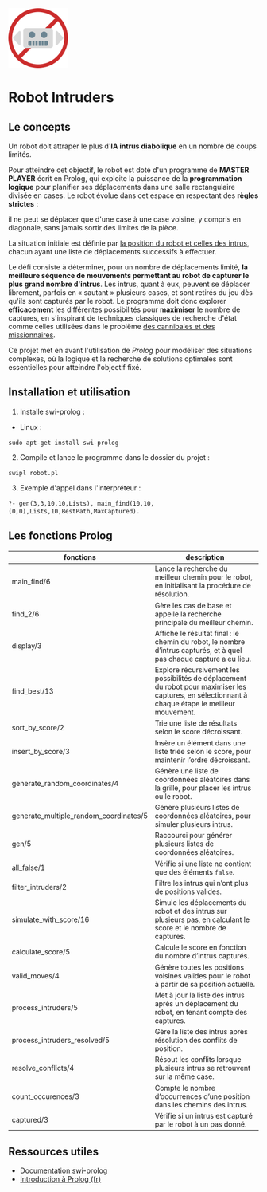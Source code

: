 <img src="./assets/robot_intruders.png" alt="robot intruders" style="zoom:20%;" />

# Robot Intruders

## Le concepts

Un robot doit attraper le plus d'**IA intrus diabolique** en un nombre de coups limités.

Pour atteindre cet objectif, le robot est doté d'un programme de **MASTER PLAYER** écrit en Prolog, qui exploite la puissance de la **programmation logique** pour planifier ses déplacements dans une salle rectangulaire divisée en cases. Le robot évolue dans cet espace en respectant des **règles strictes** : 

il ne peut se déplacer que d'une case à une case voisine, y compris en diagonale, sans jamais sortir des limites de la pièce. 

La situation initiale est définie par <u>la position du robot et celles des intrus</u>, chacun ayant une liste de déplacements successifs à effectuer.

Le défi consiste à déterminer, pour un nombre de déplacements limité, **la meilleure séquence de mouvements permettant au robot de capturer le plus grand nombre d'intrus**. Les intrus, quant à eux, peuvent se déplacer librement, parfois en « sautant » plusieurs cases, et sont retirés du jeu dès qu'ils sont capturés par le robot. Le programme doit donc explorer **efficacement** les différentes possibilités pour **maximiser** le nombre de captures, en s'inspirant de techniques classiques de recherche d'état comme celles utilisées dans le problème <u>des cannibales et des missionnaires</u>.

Ce projet met en avant l'utilisation de *Prolog* pour modéliser des situations complexes, où la logique et la recherche de solutions optimales sont essentielles pour atteindre l'objectif fixé.

## Installation et utilisation

1. Installe swi-prolog :
- Linux :
```
sudo apt-get install swi-prolog
```

2. Compile et lance le programme dans le dossier du projet :
```
swipl robot.pl
```

3. Exemple d'appel dans l'interpréteur :
```
?- gen(3,3,10,10,Lists), main_find(10,10,(0,0),Lists,10,BestPath,MaxCaptured).
```

## Les fonctions Prolog

| fonctions                              | description                                                  |
| -------------------------------------- | ------------------------------------------------------------ |
| main_find/6                            | Lance la recherche du meilleur chemin pour le robot, en initialisant la procédure de résolution. |
| find_2/6                               | Gère les cas de base et appelle la recherche principale du meilleur chemin. |
| display/3                              | Affiche le résultat final : le chemin du robot, le nombre d’intrus capturés, et à quel pas chaque capture a eu lieu. |
| find_best/13                           | Explore récursivement les possibilités de déplacement du robot pour maximiser les captures, en sélectionnant à chaque étape le meilleur mouvement. |
| sort_by_score/2                        | Trie une liste de résultats selon le score décroissant.      |
| insert_by_score/3                      | Insère un élément dans une liste triée selon le score, pour maintenir l’ordre décroissant. |
| generate_random_coordinates/4          | Génère une liste de coordonnées aléatoires dans la grille, pour placer les intrus ou le robot. |
| generate_multiple_random_coordinates/5 | Génère plusieurs listes de coordonnées aléatoires, pour simuler plusieurs intrus. |
| gen/5                                  | Raccourci pour générer plusieurs listes de coordonnées aléatoires. |
| all_false/1                            | Vérifie si une liste ne contient que des éléments `false`.   |
| filter_intruders/2                     | Filtre les intrus qui n’ont plus de positions valides.       |
| simulate_with_score/16                 | Simule les déplacements du robot et des intrus sur plusieurs pas, en calculant le score et le nombre de captures. |
| calculate_score/5                      | Calcule le score en fonction du nombre d’intrus capturés.    |
| valid_moves/4                          | Génère toutes les positions voisines valides pour le robot à partir de sa position actuelle. |
| process_intruders/5                    | Met à jour la liste des intrus après un déplacement du robot, en tenant compte des captures. |
| process_intruders_resolved/5           | Gère la liste des intrus après résolution des conflits de position. |
| resolve_conflicts/4                    | Résout les conflits lorsque plusieurs intrus se retrouvent sur la même case. |
| count_occurences/3                     | Compte le nombre d’occurrences d’une position dans les chemins des intrus. |
| captured/3                             | Vérifie si un intrus est capturé par le robot à un pas donné. |


## Ressources utiles

- [Documentation swi-prolog](https://www.swi-prolog.org/)
- [Introduction à Prolog (fr)](https://fr.wikipedia.org/wiki/Prolog)